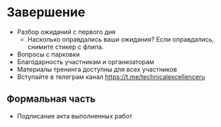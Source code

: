 # Завершение
- Разбор ожиданий с первого дня
  - Насколько оправдались ваши ожидания? Если оправдались, снимите стикер с флипа.
- Вопросы с парковки
- Благодарность участникам и организаторам
- Материалы тренинга доступны для всех участников
- Вступайте в телеграм канал https://t.me/technicalexcellenceru

## Формальная часть
- Подписание акта выполненных работ